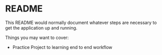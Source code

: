 # README

This README would normally document whatever steps are necessary to get the
application up and running.

Things you may want to cover:

* Practice Project to learning end to end workflow 